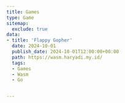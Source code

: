 ```yaml
---
title: Games
type: Game
sitemap:
  exclude: true
data:
- title: 'Flappy Gopher'
  date: 2024-10-01
  publish_date: 2024-10-01T12:00:00+00:00
  path: https://wasm.haryadi.my.id/
  tags:
  - Games
  - Wasm
  - Go


---
```

